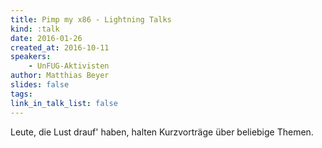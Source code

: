 ```yaml
---
title: Pimp my x86 - Lightning Talks
kind: :talk
date: 2016-01-26
created_at: 2016-10-11
speakers:
    - UnFUG-Aktivisten
author: Matthias Beyer
slides: false
tags:
link_in_talk_list: false
---
```


Leute, die Lust drauf' haben, halten Kurzvorträge über beliebige Themen.



